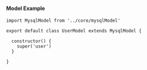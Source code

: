 #### Model Example
```
import MysqlModel from '../core/mysqlModel'

export default class UserModel extends MysqlModel {

  constructor() {
    super('user')
  }

}
```